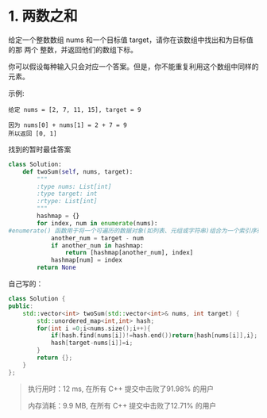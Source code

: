 # 1. 两数之和

给定一个整数数组 nums 和一个目标值 target，请你在该数组中找出和为目标值的那 两个 整数，并返回他们的数组下标。

你可以假设每种输入只会对应一个答案。但是，你不能重复利用这个数组中同样的元素。

示例:

```
给定 nums = [2, 7, 11, 15], target = 9

因为 nums[0] + nums[1] = 2 + 7 = 9
所以返回 [0, 1]
```
找到的暂时最佳答案
```python
class Solution:
    def twoSum(self, nums, target):
        """
        :type nums: List[int]
        :type target: int
        :rtype: List[int]
        """
        hashmap = {}
        for index, num in enumerate(nums):
#enumerate() 函数用于将一个可遍历的数据对象(如列表、元组或字符串)组合为一个索引序列，同时列出数据和数据下标
            another_num = target - num
            if another_num in hashmap:
                return [hashmap[another_num], index]
            hashmap[num] = index
        return None
```

自己写的：

```c++
class Solution {
public:
    std::vector<int> twoSum(std::vector<int>& nums, int target) {
        std::unordered_map<int,int> hash;
        for(int i =0;i<nums.size();i++){
            if(hash.find(nums[i])!=hash.end())return{hash[nums[i]],i};
            hash[target-nums[i]]=i;
        }
        return {};
    }
};
```

> 执行用时：12 ms, 在所有 C++ 提交中击败了91.98% 的用户
>
> 内存消耗：9.9 MB, 在所有 C++ 提交中击败了12.71% 的用户


